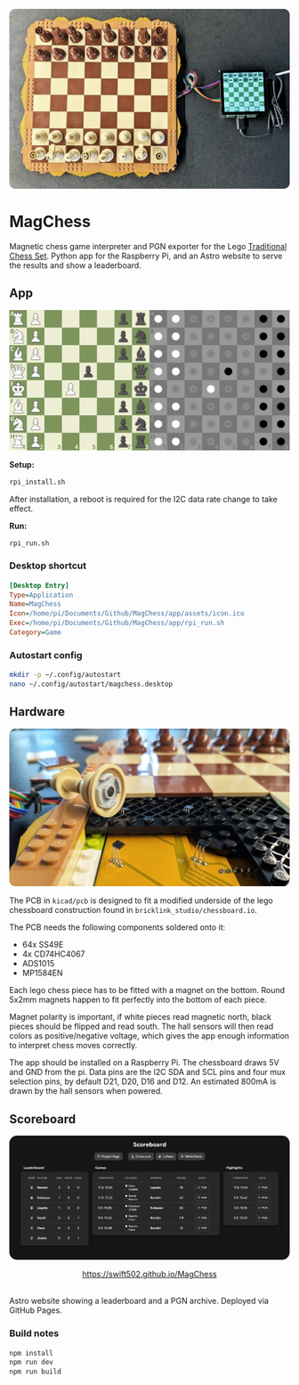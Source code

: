 ![](images/thumb.webp)

# MagChess

Magnetic chess game interpreter and PGN exporter for the Lego [Traditional Chess Set](https://www.lego.com/en-cz/product/traditional-chess-set-40719). Python app for the Raspberry Pi, and an Astro website to serve the results and show a leaderboard.

## App

![](images/app.png)

**Setup:**

```bash
rpi_install.sh
```

After installation, a reboot is required for the I2C data rate change to take effect.

**Run:**

```bash
rpi_run.sh
```

### Desktop shortcut

```ini
[Desktop Entry]
Type=Application
Name=MagChess
Icon=/home/pi/Documents/Github/MagChess/app/assets/icon.ico
Exec=/home/pi/Documents/Github/MagChess/app/rpi_run.sh
Category=Game
```

### Autostart config

```bash
mkdir -p ~/.config/autostart
nano ~/.config/autostart/magchess.desktop
```

## Hardware

![](images/hw.webp)

The PCB in `kicad/pcb` is designed to fit a modified underside of the lego chessboard construction found in `bricklink_studio/chessboard.io`.

The PCB needs the following components soldered onto it:

- 64x SS49E
- 4x CD74HC4067
- ADS1015
- MP1584EN

Each lego chess piece has to be fitted with a magnet on the bottom. Round 5x2mm magnets happen to fit perfectly into the bottom of each piece.

Magnet polarity is important, if white pieces read magnetic north, black pieces should be flipped and read south. The hall sensors will then read colors as positive/negative voltage, which gives the app enough information to interpret chess moves correctly.

The app should be installed on a Raspberry Pi. The chessboard draws 5V and GND from the pi. Data pins are the I2C SDA and SCL pins and four mux selection pins, by default D21, D20, D16 and D12. An estimated 800mA is drawn by the hall sensors when powered.

## Scoreboard

![](images/scoreboard.png)

<div align="center">
    <a href="https://swift502.github.io/MagChess">https://swift502.github.io/MagChess</a>
</div>
<br>

Astro website showing a leaderboard and a PGN archive. Deployed via GitHub Pages.

### Build notes

```bash
npm install
npm run dev
npm run build
```
